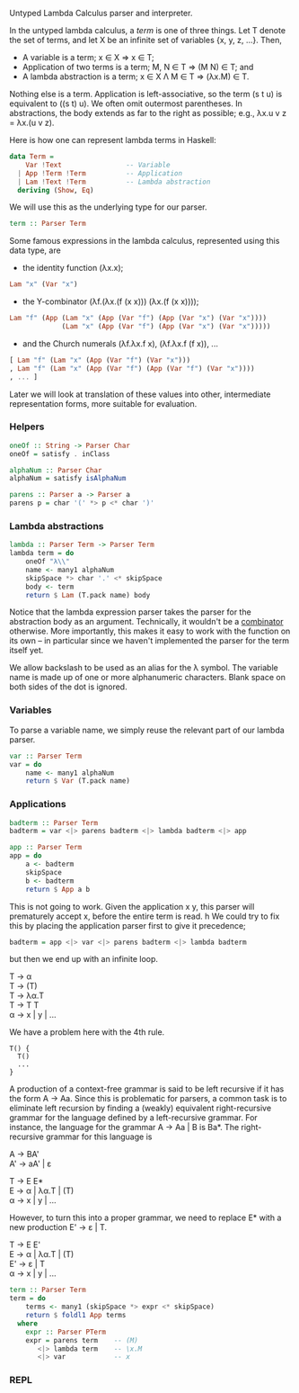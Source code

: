 
Untyped Lambda Calculus parser and interpreter.

In the untyped lambda calculus, a *term* is one of three things. Let T denote the set of terms, and let X be an infinite set of variables {x, y, z, ...}. Then,

* A variable is a term; x ∈ X ⇒ x ∈ T;
* Application of two terms is a term; M, N ∈ T ⇒ (M N) ∈ T; and
* A lambda abstraction is a term; x ∈ X Λ M ∈ T ⇒ (λx.M) ∈ T.

Nothing else is a term. Application is left-associative, so the term (s t u) is equivalent to ((s t) u). We often omit outermost parentheses. In abstractions, the body extends as far to the right as possible; e.g., λx.u v z = λx.(u v z).

Here is how one can represent lambda terms in Haskell:

```haskell
data Term =
    Var !Text                -- Variable
  | App !Term !Term          -- Application
  | Lam !Text !Term          -- Lambda abstraction
  deriving (Show, Eq)
```

We will use this as the underlying type for our parser. 

```haskell
term :: Parser Term
```

Some famous expressions in the lambda calculus, represented using this data type, are 

* the identity function (λx.x);
```haskell
Lam "x" (Var "x")
```
* the Y-combinator (λf.(λx.(f (x x))) (λx.(f (x x)))); 
```haskell
Lam "f" (App (Lam "x" (App (Var "f") (App (Var "x") (Var "x")))) 
             (Lam "x" (App (Var "f") (App (Var "x") (Var "x")))))
```
* and the Church numerals (λf.λx.f x), (λf.λx.f (f x)), ...
```haskell
[ Lam "f" (Lam "x" (App (Var "f") (Var "x")))
, Lam "f" (Lam "x" (App (Var "f") (App (Var "f") (Var "x"))))
, ... ]
```

Later we will look at translation of these values into other, intermediate representation forms, more suitable for evaluation.

### Helpers

```haskell
oneOf :: String -> Parser Char
oneOf = satisfy . inClass

alphaNum :: Parser Char
alphaNum = satisfy isAlphaNum 

parens :: Parser a -> Parser a
parens p = char '(' *> p <* char ')'
```

### Lambda abstractions

```haskell
lambda :: Parser Term -> Parser Term
lambda term = do
    oneOf "λ\\"
    name <- many1 alphaNum
    skipSpace *> char '.' <* skipSpace 
    body <- term
    return $ Lam (T.pack name) body
```

Notice that the lambda expression parser takes the parser for the abstraction body as an argument. Technically, it wouldn't be a [combinator](https://wiki.haskell.org/Combinator) otherwise. More importantly, this makes it easy to work with the function on its own &ndash; in particular since we haven't implemented the parser for the term itself yet.

We allow backslash to be used as an alias for the λ symbol. The variable name is made up of one or more alphanumeric characters. Blank space on both sides of the dot is ignored.

### Variables

To parse a variable name, we simply reuse the relevant part of our lambda parser.

```haskell
var :: Parser Term
var = do
    name <- many1 alphaNum
    return $ Var (T.pack name)
```

### Applications

```haskell
badterm :: Parser Term
badterm = var <|> parens badterm <|> lambda badterm <|> app

app :: Parser Term
app = do
    a <- badterm 
    skipSpace
    b <- badterm 
    return $ App a b
```

This is not going to work. Given the application x y, this parser will prematurely accept x, before the entire term is read. h We could try to fix this by placing the application parser first to give it precedence;

```haskell
badterm = app <|> var <|> parens badterm <|> lambda badterm
```

but then we end up with an infinite loop.

T → α      <br />
T → (T)    <br />
T → λα.T   <br />
T → T T    <br />
α → x | y | ... <br />

We have a problem here with the 4th rule.

```
T() {
  T()
  ...
}
```

A production of a context-free grammar is said to be left recursive if it has the form A&nbsp;→&nbsp;Aa. Since this is problematic for parsers, a common task is to eliminate left recursion by finding a (weakly) equivalent right-recursive grammar for the language defined by a left-recursive grammar. For instance, the language for the grammar A&nbsp;→&nbsp;Aa&nbsp;|&nbsp;B is Ba*. The right-recursive grammar for this language is

A  → BA' <br />
A' → aA' | ε <br />



T → E E*            <br />
E → α | λα.T | (T)  <br />
α → x | y | ...     <br />

However, to turn this into a proper grammar, we need to replace E* with a new production E'&nbsp;→&nbsp;ε&nbsp;|&nbsp;T. 

T → E E'            <br />
E → α | λα.T | (T)  <br />
E' → ε | T          <br />
α → x | y | ...     <br />

```haskell
term :: Parser Term
term = do
    terms <- many1 (skipSpace *> expr <* skipSpace)
    return $ foldl1 App terms
  where
    expr :: Parser PTerm
    expr = parens term    -- (M)
       <|> lambda term    -- \x.M
       <|> var            -- x
```

### REPL

<!-- https://en.wikipedia.org/wiki/De_Bruijn_index -->
